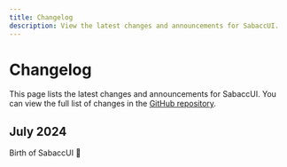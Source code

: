 ```yaml
---
title: Changelog
description: View the latest changes and announcements for SabaccUI.
---
```


# Changelog

This page lists the latest changes and announcements for SabaccUI. You can view the full list of changes in the [GitHub repository](https://github.com/coderscantina/ui).

## July 2024

Birth of SabaccUI 🎉
